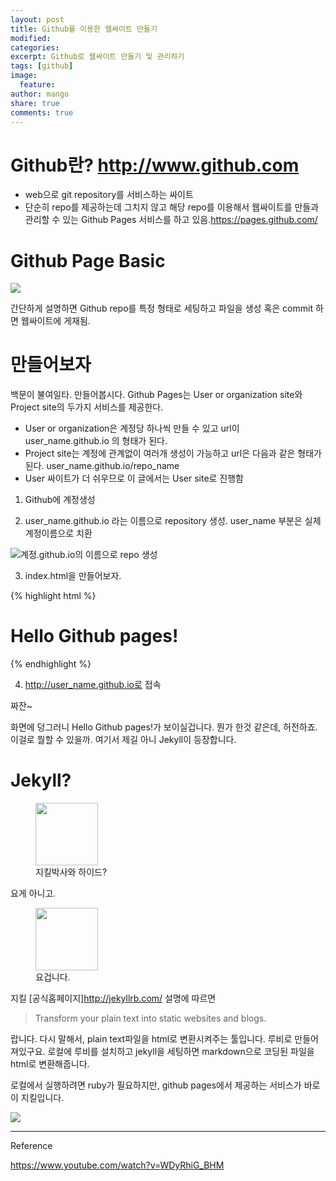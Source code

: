 ```yaml
---
layout: post
title: Github를 이용한 웹싸이트 만들기
modified: 
categories: 
excerpt: Github로 웹싸이트 만들기 및 관리하기 
tags: [github]
image: 
  feature: 
author: mango
share: true
comments: true  
---
```


# Github란? <http://www.github.com>

* web으로 git repository를 서비스하는 싸이트
* 단순히 repo를 제공하는데 그치지 않고 해당 repo를 이용해서 웹싸이트를 만들과 관리할 수 있는 Github Pages 서비스를 하고 있음.<https://pages.github.com/>


# Github Page Basic 

![](http://comoyo.github.io/assets/img/posts/comoyo_jekyll_blog.png)


간단하게 설명하면 Github repo를 특정 형태로 세팅하고 파일을 생성 혹은 commit 하면 웹싸이트에 게재됨.


# 만들어보자

백문이 불여일타. 만들어봅시다.
Github Pages는 User or organization site와 Project site의 두가지 서비스를 제공한다. 

* User or organization은 계정당 하나씩 만들 수 있고 url이 user_name.github.io 의 형태가 된다.
* Project site는 계정에 관계없이 여러개 생성이 가능하고 url은 다음과 같은 형태가 된다. user_name.github.io/repo_name
* User 싸이트가 더 쉬우므로 이 글에서는 User site로 진행함


1. Github에 계정생성

2. user_name.github.io 라는 이름으로 repository 생성. user_name 부분은 실제 계정이름으로 치환

![계정.github.io의 이름으로 repo 생성](https://guides.github.com/features/pages/create-new-repo-screen.png)

3. index.html을 만들어보자. 

{% highlight html %}
<html>
<head><title>Hello Github</title></head>
<body>
<h1>Hello Github pages!</h1>
</body>
</html>
{% endhighlight %}

4. http://user_name.github.io로 접속

짜잔~

화면에 덩그러니 Hello Github pages!가 보이실겁니다. 
뭔가 한것 같은데, 허전하죠. 이걸로 뭘할 수 있을까. 
여기서 제길 아니 Jekyll이 등장합니다. 

# Jekyll?

<figure>
	<img style="width:100px;" src="https://upload.wikimedia.org/wikipedia/commons/7/78/Dr_Jekyll_and_Mr_Hyde_poster_edit2.jpg"></a>
	<figcaption>지킬박사와 하이드?</figcaption>
</figure>

요게 아니고.

<figure>
	<img style="width:100px;" src="http://dab1nmslvvntp.cloudfront.net/wp-content/uploads/2015/02/1424055625jekyll.png"></a>
	<figcaption>요겁니다.</figcaption>
</figure>

지킬 [공식홈페이지]<http://jekyllrb.com/> 설명에 따르면 

>Transform your plain text into static websites and blogs.

랍니다. 다시 말해서, plain text파일을 html로 변환시켜주는 툴입니다. 루비로 만들어져있구요. 로컬에 루비를 설치하고 jekyll을 세팅하면 markdown으로 코딩된 파일을 html로 변환해줍니다.

로컬에서 실행하려면 ruby가 필요하지만, github pages에서 제공하는 서비스가 바로 이 지킬입니다. 

![](http://comoyo.github.io/assets/img/posts/comoyo_jekyll_blog.png)

----
Reference

https://www.youtube.com/watch?v=WDyRhiG_BHM



